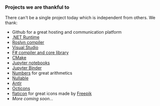 ### Projects we are thankful to

There can't be a single project today which is independent from others. We thank:
- Github for a great hosting and communication platform
- [.NET Runtime](https://github.com/dotnet/runtime)
- [Roslyn compiler](https://github.com/dotnet/roslyn)
- [Visual Studio](https://visualstudio.microsoft.com)
- [F# compiler and core library](https://github.com/dotnet/fsharp)
- [CMake](https://github.com/Kitware/CMake)
- [Jupyter notebooks](https://github.com/jupyter/notebook)
- [Jupyter Binder](https://github.com/jupyterhub/binderhub)
- [Numbers](https://github.com/peteroupc/Numbers) for great arithmetics
- [Nullable](https://github.com/manuelroemer/Nullable)
- [Antlr](https://github.com/antlr/antlr4)
- [Octicons](https://iconify.design/icon-sets/octicon/)
- [flaticon](https://www.flaticon.com) for great icons made by <a href="https://www.freepik.com" title="Freepik">Freepik</a>
- *More coming soon...*
